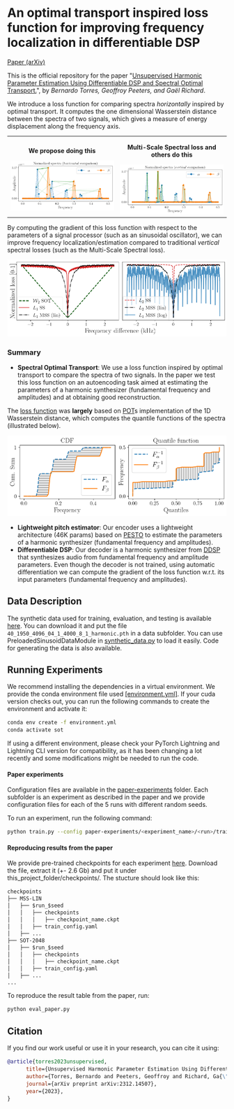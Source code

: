 # An optimal transport inspired loss function for improving frequency localization in differentiable DSP

[Paper (arXiv)](https://arxiv.org/abs/2312.14507)
<!-- [![Paper (arXiv)](https://img.shields.io/badge/arXiv-2312.14507-b31b1b.svg)](https://arxiv.org/abs/2312.14507) -->

This is the official repository for the paper "[Unsupervised Harmonic Parameter Estimation Using Differentiable DSP and Spectral Optimal Transport.](https://arxiv.org/abs/2312.14507)", by *Bernardo Torres, Geoffroy Peeters, and Gaël Richard*.

We introduce a loss function for comparing spectra *horizontally* inspired by optimal transport. It computes the one dimensional Wasserstein distance between the spectra of two signals, which gives a measure of energy displacement along the frequency axis. 

<!-- Place two figures side by side, add a title above each -->
<table>
  <tr>
    <td>
      <p align="center"><b>We propose doing this  <br>                           </b></p>
      <img src="figures/spectra_horizontal_transport_lines.png" width="500" />
    </td>
    <td>
      <p align="center"><b>Multi-Scale Spectral loss and others do this</b></p>
      <img src="figures/spectra_vertical.png" width="500" />
    </td>
  </tr>
</table>





By computing the gradient of this loss function with respect to the parameters of a signal processor (such as an sinusoidal oscillator), we can improve frequency localization/estimation compared to traditional *vertical* spectral losses (such as the Multi-Scale Spectral loss).

<p align="center">
  <img src="figures/losses_sine.png" width="550">
</p>


### Summary
- **Spectral Optimal Transport**: We use a loss function inspired by optimal transport to compare the spectra of two signals.
In the paper we test this loss function on an autoencoding task aimed at estimating the parameters of a harmonic synthesizer (fundamental frequency and amplitudes) and at obtaining good reconstruction.

The [loss function](https://github.com/bernardo-torres/1d-spectral-optimal-transport/blob/4ba751d4cc7b7427ce8a1e7e9ae8320d799deeff/losses.py#L89) was **largely** based on [POT](https://pythonot.github.io/)s implementation of the 1D Wasserstein distance, which computes the quantile functions of the spectra (illustrated below).

<p align="center">
  <img src="figures/quantiles_cdfs.png" width="550">
</p>


- **Lightweight pitch estimator**: Our encoder uses a lightweight architecture (46K params) based on [PESTO](https://github.com/SonyCSLParis/pesto/tree/master) to estimate the parameters of a harmonic synthesizer (fundamental frequency and amplitudes).
- **Differentiable DSP**: Our decoder is a harmonic synthesizer from [DDSP](https://openreview.net/pdf?id=B1x1ma4tDr) that synthesizes audio from fundamental frequency and amplitude parameters. Even though the decoder is not trained, using automatic differentiation we can compute the gradient of the loss function w.r.t. its input parameters (fundamental frequency and amplitudes).

## Data Description
The synthetic data used for training, evaluation, and testing is available [here](https://drive.google.com/file/d/1_aZzEK82Ko7IjXzyTFZqTtglwIbtnrL3/view?usp=sharing). You can download it and put the file `40_1950_4096_04_1_4000_8_1_harmonic.pth` in a data subfolder. You can use PreloadedSinusoidDataModule in [synthetic_data.py](synthetic_data.py) to load it easily. Code for generating the data is also available.

## Running Experiments

We recommend installing the dependencies in a virtual environment. We provide the conda environment file used [[environment.yml]](environment.yml). If your cuda version checks out, you can run the following commands to create the environment and activate it:

```bash
conda env create -f environment.yml
conda activate sot
```

If using a different environment, please check your PyTorch Lightning and Lightning CLI version for compatibility, as it has been changing a lot recently and some modifications might be needed to run the code.

#### Paper experiments

Configuration files are available in the [paper-experiments](paper-experiments) folder. Each subfolder is an experiment as described in the paper and we provide configuration files for each of the 5 runs with different random seeds.

To run an experiment, run the following command:
```bash
python train.py --config paper-experiments/<experiment_name>/<run>/train_config.yaml
```

#### Reproducing results from the paper

We provide pre-trained checkpoints for each experiment [here](https://drive.google.com/file/d/1SubWO5kuwZuDcDzYEpBC5H1AXZBD9dLN/view?usp=sharing). Download the file, extract it (+- 2.6 Gb) and put it under this_project_folder/checkpoints/. The stucture should look like this:
```
checkpoints
├── MSS-LIN
│   ├── $run_$seed
│   │   ├── checkpoints
│   │   │   ├── checkpoint_name.ckpt
│   │   ├── train_config.yaml
│   ├── ...
├── SOT-2048
│   ├── $run_$seed
│   │   ├── checkpoints
│   │   │   ├── checkpoint_name.ckpt
│   │   ├── train_config.yaml
│   ├── ...
...
```


To reproduce the result table from the paper, run:
```bash
python eval_paper.py
```



## Citation


If you find our work useful or use it in your research, you can cite it using:

```bibtex
@article{torres2023unsupervised,
      title={Unsupervised Harmonic Parameter Estimation Using Differentiable DSP and Spectral Optimal Transport}, 
      author={Torres, Bernardo and Peeters, Geoffroy and Richard, Ga{\"e}l},
      journal={arXiv preprint arXiv:2312.14507},
      year={2023},
}

```
